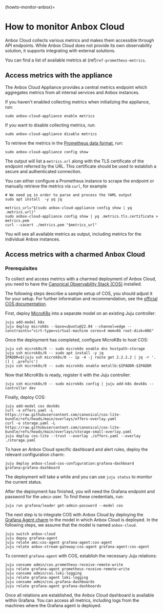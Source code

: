 (howto-monitor-anbox)=
# How to monitor Anbox Cloud

Anbox Cloud collects various metrics and makes them accessible through API endpoints. While Anbox Cloud does not provide its own observability solution, it supports integrating with external solutions.

You can find a list of available metrics at {ref}`ref-prometheus-metrics`.

## Access metrics with the appliance

The Anbox Cloud Appliance provides a central metrics endpoint which aggregates metrics from all internal services and Anbox instances.

If you haven't enabled collecting metrics when initializing the appliance, run:

    sudo anbox-cloud-appliance enable metrics

If you want to disable collecting metrics, run:

    sudo anbox-cloud-appliance disable metrics

To retrieve the metrics in the [Prometheus data format](https://prometheus.io/docs/concepts/data_model/), run:

    sudo anbox-cloud-appliance config show

The output will list a `metrics.url` along with the TLS certificate of the endpoint referred by the URL. This certificate should be used to establish a secure and authenticated connection.

You can either configure a Prometheus instance to scrape the endpoint or manually retrieve the metrics via `curl`, for example

    # We need yq in order to parse and process the YAML output
    sudo apt install  -y yq jq

    metrics_url="$(sudo anbox-cloud-appliance config show | yq .metrics.url)"
    sudo anbox-cloud-appliance config show | yq .metrics.tls.certificate > metrics.pem
    curl --cacert ./metrics.pem "$metrics_url"


You will see all available metrics as output, including metrics for the individual Anbox instances.

## Access metrics with a charmed Anbox Cloud

### Prerequisites
To collect and access metrics with a charmed deployment of Anbox Cloud, you need to have the [Canonical Observability Stack (COS)](https://charmhub.io/topics/canonical-observability-stack) installed.

The following steps describe a sample setup of COS, you should adjust it for your setup. For further information and recommendation, see the [official COS documentation](https://charmhub.io/topics/canonical-observability-stack/tutorials/install-microk8s).

First, deploy [MicroK8s](https://microk8s.io/) into a separate model on an existing Juju controller:

    juju add-model k8s
    juju deploy microk8s --base=ubuntu@22.04 --channel=edge --constraints="virt-type=virtual-machine cores=4 mem=6G root-disk=80G"

Once the deployment has completed, configure MicroK8s to host COS:

    juju ssh microk8s/0 -- sudo microk8s enable dns hostpath-storage
    juju ssh microk8s/0 -- sudo apt install -y jq
    IPADDR=$(juju ssh microk8s/0 -- ip -4 -j route get 2.2.2.2 | jq -r '.[] | .prefsrc')
    juju ssh microk8s/0 -- sudo microk8s enable metallb:$IPADDR-$IPADDR

Now that MicroK8s is ready, register it with the Juju controller:

    juju ssh microk8s/0 -- sudo microk8s config | juju add-k8s devk8s --controller dev

Finally, deploy COS:

    juju add-model cos devk8s
    curl -o offers.yaml -L https://raw.githubusercontent.com/canonical/cos-lite-bundle/refs/heads/main/overlays/offers-overlay.yaml
    curl -o storage.yaml -L https://raw.githubusercontent.com/canonical/cos-lite-bundle/refs/heads/main/overlays/storage-small-overlay.yaml
    juju deploy cos-lite --trust --overlay ./offers.yaml --overlay ./storage.yaml

To have an Anbox Cloud specific dashboard and alert rules, deploy the relevant configuration charm:

    juju deploy anbox-cloud-cos-configuration:grafana-dashboard grafana:grafana-dashboard

The deployment will take a while and you can use `juju status` to monitor the current status.

After the deployment has finished, you will need the Grafana endpoint and password for the `admin` user. To find these credentials, run:

    juju run grafana/leader get-admin-password --model cos

The next step is to integrate COS with Anbox Cloud by deploying the [Grafana Agent charm](https://charmhub.io/grafana-agent) to the model in which Anbox Cloud is deployed. In the following steps, we assume that the model is named `anbox-cloud`.

    juju switch anbox-cloud
    juju depoy grafana-agent
    juju relate ams:cos-agent grafana-agent:cos-agent
    juju relate anbox-stream-gateway:cos-agent grafana-agent:cos-agent

To connect `grafana-agent` with COS, establish the necessary Juju relations:

    juju consume admin/cos.prometheus-receive-remote-write
    juju relate grafana-agent prometheus-receive-remote-write
    juju consume admin/cos.loki-logging
    juju relate grafana-agent loki-logging
    juju consume admin/cos.grafana-dashboards
    juju relate grafana-agent grafana-dashboards

Once all relations are established, the Anbox Cloud dashboard is available within Grafana. You can access all metrics, including logs from the machines where the Grafana agent is deployed.

